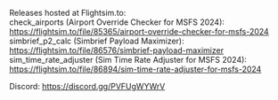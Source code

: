 Releases hosted at Flightsim.to: \
check_airports (Airport Override Checker for MSFS 2024): https://flightsim.to/file/85365/airport-override-checker-for-msfs-2024 \
simbrief_p2_calc (Simbrief Payload Maximizer): https://flightsim.to/file/86576/simbrief-payload-maximizer \
sim_time_rate_adjuster (Sim Time Rate Adjuster for MSFS 2024): https://flightsim.to/file/86894/sim-time-rate-adjuster-for-msfs-2024

Discord: https://discord.gg/PVFUgWYWrV
